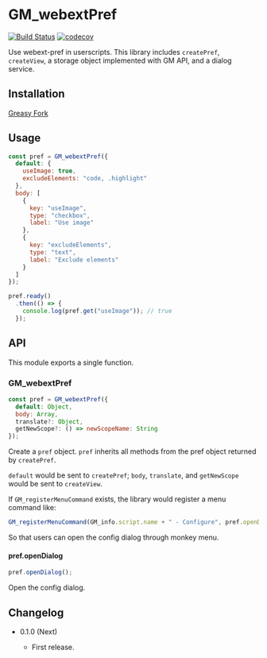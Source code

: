 GM_webextPref
=============

[![Build Status](https://travis-ci.org/eight04/gm-webext-pref.svg?branch=master)](https://travis-ci.org/eight04/gm-webext-pref)
[![codecov](https://codecov.io/gh/eight04/gm-webext-pref/branch/master/graph/badge.svg)](https://codecov.io/gh/eight04/gm-webext-pref)

Use webext-pref in userscripts. This library includes `createPref`, `createView`, a storage object implemented with GM API, and a dialog service.

Installation
------------

[Greasy Fork](http://example.com)

Usage
-----

```js
const pref = GM_webextPref({
  default: {
    useImage: true,
    excludeElements: "code, .highlight"
  },
  body: [
    {
      key: "useImage",
      type: "checkbox",
      label: "Use image"
    },
    {
      key: "excludeElements",
      type: "text",
      label: "Exclude elements"
    }
  ]
});

pref.ready()
  .then(() => {
    console.log(pref.get("useImage")); // true
  });
```
  
API
----

This module exports a single function.

### GM_webextPref

```js
const pref = GM_webextPref({
  default: Object,
  body: Array,
  translate?: Object,
  getNewScope?: () => newScopeName: String
});
```

Create a `pref` object. `pref` inherits all methods from the pref object returned by `createPref`.

`default` would be sent to `createPref`; `body`, `translate`, and `getNewScope` would be sent to `createView`.

If `GM_registerMenuCommand` exists, the library would register a menu command like:

```js
GM_registerMenuCommand(GM_info.script.name + " - Configure", pref.openDialog);
```

So that users can open the config dialog through monkey menu.

#### pref.openDialog

```js
pref.openDialog();
```

Open the config dialog.

Changelog
---------

* 0.1.0 (Next)

  - First release.
